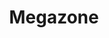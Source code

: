 ---
title: Megazone
layout: deck
era: 2011
description: 1st Place 2011 World Championships - Juniors - Gustavo Wada
achievements:
  - position: 1st
    competition: World Championships 2011
    division: Juniors
    player: Gustavo Wada
links:
  - href: https://bulbapedia.bulbagarden.net/wiki/Megazone_(TCG)
    title: Bulbapedia
cards:
  pokemon:
    - name: Magnezone
      set: TM
      number: 96
      quantity: 3
    - name: Magneton
      set: TM
      number: 43
      quantity: 2
    - name: Magnemite
      set: TM
      number: 68
      quantity: 3
    - name: Yanmega
      set: TM
      number: 98
      quantity: 3
    - name: Yanma
      set: TM
      number: 84
      quantity: 4
    - name: Kingdra
      set: UL
      number: 85
      quantity: 2
    - name: Seadra
      set: UL
      number: 40
      quantity: 1
    - name: Horsea
      set: UL
      number: 49
      quantity: 2
    - name: Tyrogue
      set: HS
      number: 33
      quantity: 1
    - name: Cleffa
      set: CL
      number: 24
      quantity: 1
    - name: Pachirisu
      set: CL
      number: 18
      quantity: 1
  trainers:
    - name: Switch
      set: BLW
      number: 104
      quantity: 1
    - name: Copycat
      set: CL
      number: 77
      quantity: 2
    - name: Rare Candy
      set: UL
      number: 82
      quantity: 3
    - name: Pokémon Collector
      set: HS
      number: 97
      quantity: 4
    - name: Pokémon Communication
      set: BLW
      number: 99
      quantity: 4
    - name: Pokémon Reversal
      set: HS
      number: 99
      quantity: 4
    - name: Professor Oak's New Theory
      set: HS
      number: 101
      quantity: 3
    - name: Junk Arm
      set: TM
      number: 87
      quantity: 3
    - name: Judge
      set: UL
      number: 78
      quantity: 3
  energy:
    - name: Lightning Energy
      set: HS
      number: 118
      quantity: 10
---